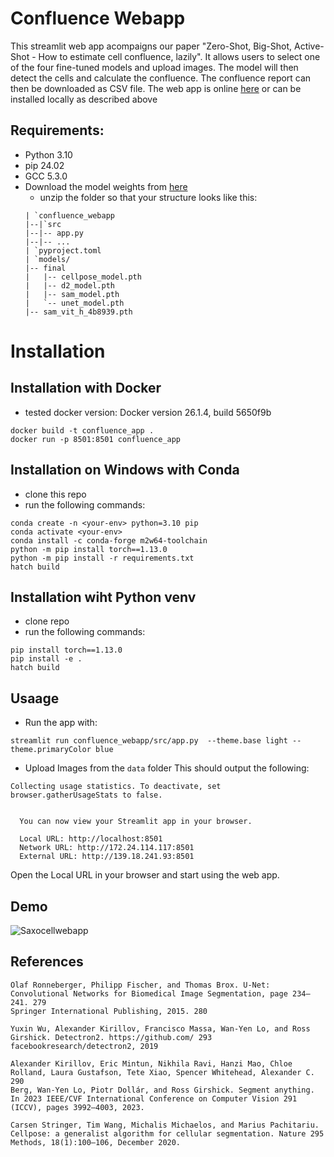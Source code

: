 # Confluence Webapp
This streamlit web app acompaigns our paper "Zero-Shot, Big-Shot, Active-Shot - How to estimate cell confluence, lazily". It allows users to select one of the four fine-tuned models and upload images.
The model will then detect the cells and calculate the confluence. The confluence report can then be downloaded as CSV file.
The web app is online [here](TODO) or can be installed locally as described above

## Requirements:
- Python 3.10
- pip 24.02
- GCC 5.3.0
- Download the model weights from [here](https://cloud.scadsai.uni-leipzig.de/index.php/s/JXDD86cMbj7LD5j)
  - unzip the folder so that your structure looks like this:
  ```
  | `confluence_webapp
  |--|`src
  |--|-- app.py
  |--|-- ...
  | `pyproject.toml
  | `models/
  |-- final
  |   |-- cellpose_model.pth
  |   |-- d2_model.pth
  |   |-- sam_model.pth
  |   `-- unet_model.pth
  |-- sam_vit_h_4b8939.pth
# Installation
## Installation with Docker
- tested docker version: Docker version 26.1.4, build 5650f9b

```
docker build -t confluence_app .
docker run -p 8501:8501 confluence_app
```

## Installation on Windows with Conda
- clone this repo
- run the following commands:
```
conda create -n <your-env> python=3.10 pip
conda activate <your-env>
conda install -c conda-forge m2w64-toolchain
python -m pip install torch==1.13.0
python -m pip install -r requirements.txt
hatch build

```

## Installation wiht Python venv 
- clone repo
- run the following commands:
```
pip install torch==1.13.0
pip install -e .
hatch build
```
## Usaage
- Run the app with:
  
```
streamlit run confluence_webapp/src/app.py  --theme.base light --theme.primaryColor blue
```
- Upload Images from the `data` folder
This should output the following:
```
Collecting usage statistics. To deactivate, set browser.gatherUsageStats to false.


  You can now view your Streamlit app in your browser.

  Local URL: http://localhost:8501
  Network URL: http://172.24.114.117:8501
  External URL: http://139.18.241.93:8501

```
Open the Local URL in your browser and start using the web app.

## Demo

![Saxocellwebapp](https://github.com/user-attachments/assets/d30ce3b3-1b86-40c7-b41a-aaa35471b1ca)

## References
```
Olaf Ronneberger, Philipp Fischer, and Thomas Brox. U-Net: Convolutional Networks for Biomedical Image Segmentation, page 234–241. 279
Springer International Publishing, 2015. 280

Yuxin Wu, Alexander Kirillov, Francisco Massa, Wan-Yen Lo, and Ross Girshick. Detectron2. https://github.com/ 293
facebookresearch/detectron2, 2019

Alexander Kirillov, Eric Mintun, Nikhila Ravi, Hanzi Mao, Chloe Rolland, Laura Gustafson, Tete Xiao, Spencer Whitehead, Alexander C. 290
Berg, Wan-Yen Lo, Piotr Dollár, and Ross Girshick. Segment anything. In 2023 IEEE/CVF International Conference on Computer Vision 291
(ICCV), pages 3992–4003, 2023.

Carsen Stringer, Tim Wang, Michalis Michaelos, and Marius Pachitariu. Cellpose: a generalist algorithm for cellular segmentation. Nature 295
Methods, 18(1):100–106, December 2020.
```




